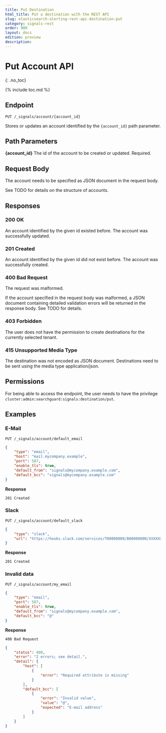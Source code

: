 ```yaml
---
title: Put Destination
html_title: Put a destination with the REST API
slug: elasticsearch-alerting-rest-api-destination-put
category: signals-rest
order: 900
layout: docs
edition: preview
description: 
---
```


<!--- Copyright 2019 floragunn GmbH -->

# Put Account API
{: .no_toc}

{% include toc.md %}



## Endpoint

```
PUT /_signals/account/{account_id}
```

Stores or updates an account identified by the `{account_id}` path parameter. 

## Path Parameters

**{account_id}** The id of the account to be created or updated. Required.

## Request Body

The account needs to be specified as JSON document in the request body. 

See TODO for details on the structure of accounts.

## Responses

### 200 OK

An account identified by the given id existed before. The account was successfully updated.

### 201 Created

An account identified by the given id did not exist before. The account was successfully created.

### 400 Bad Request

The request was malformed. 

If the account specified in the request body was malformed, a JSON document containing detailed validation errors will be returned in the response body. See TODO for details.


### 403 Forbidden

The user does not have the permission to create destinations for the currently selected tenant. 


### 415 Unsupported Media Type

The destination was not encoded as JSON document. Destinations need to be sent using the media type application/json.


## Permissions

For being able to access the endpoint, the user needs to have the privilege `cluster:admin:searchguard:signals:destination/put`.


## Examples

### E-Mail 

```
PUT /_signals/account/default_email
```
```json
{
    "type": "email",
    "host": "mail.mycompany.example",
    "port": 587,
    "enable_tls": true,
    "default_from": "signals@mycompany.example.com",
    "default_bcc": "signals@mycompany.example.com"
}
```

**Response**

```
201 Created
```


### Slack

```
PUT /_signals/account/default_slack
```
```json
{
    "type": "slack",
    "url": "https://hooks.slack.com/services/T00000000/B00000000/XXXXXXXXXXXXXXXXXXXXXXXX"
}
```


**Response**

```
201 Created
```

### Invalid data

```
PUT /_signals/account/my_email
```
```json
{
    "type": "email",
    "port": 587,
    "enable_tls": true,
    "default_from": "signals@mycompany.example.com",
    "default_bcc": "@"
}
```

**Response**

```
400 Bad Request
```

```json
{
    "status": 400,
    "error": "2 errors; see detail.",
    "detail": {
        "host": [
            {
                "error": "Required attribute is missing"
            }
        ],
        "default_bcc": [
            {
                "error": "Invalid value",
                "value": "@",
                "expected": "E-mail address"
            }
        ]
    }
}
```

